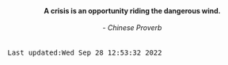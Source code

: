 
<div align="center"><b><span>A crisis is an opportunity riding the dangerous wind.</span></b><br><br><i> - Chinese Proverb</i></div>
<br><br><kbd>Last updated:Wed Sep 28 12:53:32 2022</kbd>